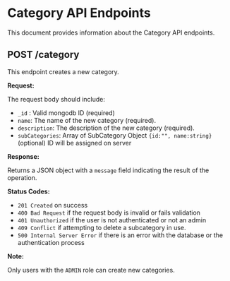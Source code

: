 # Category API Endpoints

This document provides information about the Category API endpoints.

## POST /category

This endpoint creates a new category.

**Request:**

The request body should include:

- `_id` : Valid mongodb ID (required)
- `name`: The name of the new category (required).
- `description`: The description of the new category (required).
- `subCategories`: Array of SubCategory Object `{id:"", name:string}` (optional) ID will be assigned on server

**Response:**

Returns a JSON object with a `message` field indicating the result of the operation.

**Status Codes:**

- `201 Created` on success
- `400 Bad Request` if the request body is invalid or fails validation
- `401 Unauthorized` if the user is not authenticated or not an admin
- `409 Conflict` if attempting to delete a subcategory in use.
- `500 Internal Server Error` if there is an error with the database or the authentication process

**Note:**

Only users with the `ADMIN` role can create new categories.
